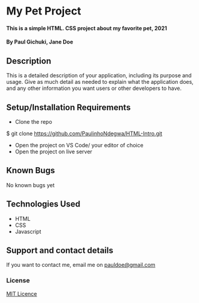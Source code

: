 # My Pet Project
#### This is a simple HTML. CSS project about my favorite pet, 2021
#### By Paul Gichuki, Jane Doe
## Description
This is a detailed description of your application, including its purpose and usage.  Give as much detail as needed to explain what the application does, and any other information you want users or other developers to have. 
## Setup/Installation Requirements
* Clone the repo

$ git clone https://github.com/PaulinhoNdegwa/HTML-Intro.git

* Open  the project on VS Code/ your editor of choice
* Open the project on live server
## Known Bugs
No known bugs yet
## Technologies Used
* HTML
* CSS
* Javascript
## Support and contact details
If you want to contact me, email me on pauldoe@gmail.com
### License
[MIT Licence](https://choosealicense.com/licenses/mit/)
